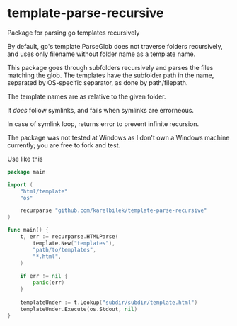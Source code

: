 # template-parse-recursive
Package for parsing go templates recursively

By default, go's template.ParseGlob does not traverse folders recursively, and uses only filename without folder name as a template name.

This package goes through subfolders recursively and parses the files matching the glob. The templates have the subfolder path in the name, separated by OS-specific separator, as done by path/filepath.

The template names are as relative to the given folder.

It _does_ follow symlinks, and fails when symlinks are errorneous. 

In case of symlink loop, returns error to prevent infinite recursion.

The package was not tested at Windows as I don't own a Windows machine currently; you are free to fork and test.

Use like this

```go
package main

import (
    "html/template"
    "os"

    recurparse "github.com/karelbilek/template-parse-recursive"
)

func main() {
    t, err := recurparse.HTMLParse(
        template.New("templates"), 
        "path/to/templates", 
        "*.html",
    )
   
    if err != nil {
        panic(err)
    }
    
    templateUnder := t.Lookup("subdir/subdir/template.html")
    templateUnder.Execute(os.Stdout, nil)
}
```
